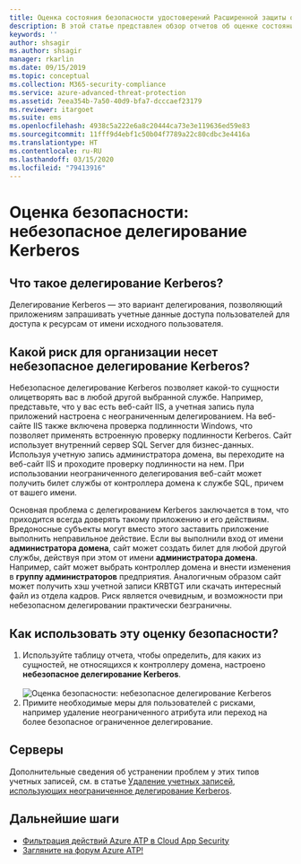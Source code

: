 ```yaml
---
title: Оценка состояния безопасности удостоверений Расширенной защиты от угроз Azure с неограниченным использованием Kerberos
description: В этой статье представлен обзор отчетов об оценке состояния безопасности удостоверений Azure ATP с неограниченным использованием Kerberos.
keywords: ''
author: shsagir
ms.author: shsagir
manager: rkarlin
ms.date: 09/15/2019
ms.topic: conceptual
ms.collection: M365-security-compliance
ms.service: azure-advanced-threat-protection
ms.assetid: 7eea354b-7a50-40d9-bfa7-dcccaef23179
ms.reviewer: itargoet
ms.suite: ems
ms.openlocfilehash: 4938c5a222e6a8c20444ca73e3e119636ed59e83
ms.sourcegitcommit: 11fff9d4ebf1c50b04f7789a22c80cdbc3e4416a
ms.translationtype: HT
ms.contentlocale: ru-RU
ms.lasthandoff: 03/15/2020
ms.locfileid: "79413916"
---
```

# <a name="security-assessment-unsecure-kerberos-delegation"></a>Оценка безопасности: небезопасное делегирование Kerberos


## <a name="what-is-kerberos-delegation"></a>Что такое делегирование Kerberos? 

Делегирование Kerberos — это вариант делегирования, позволяющий приложениям запрашивать учетные данные доступа пользователей для доступа к ресурсам от имени исходного пользователя.  

## <a name="what-risk-does-unsecure-kerberos-delegation-pose-to-an-organization"></a>Какой риск для организации несет небезопасное делегирование Kerberos? 

Небезопасное делегирование Kerberos позволяет какой-то сущности олицетворять вас в любой другой выбранной службе. Например, представьте, что у вас есть веб-сайт IIS, а учетная запись пула приложений настроена с неограниченным делегированием. На веб-сайте IIS также включена проверка подлинности Windows, что позволяет применять встроенную проверку подлинности Kerberos. Сайт использует внутренний сервер SQL Server для бизнес-данных. Используя учетную запись администратора домена, вы переходите на веб-сайт IIS и проходите проверку подлинности на нем. При использовании неограниченного делегирования веб-сайт может получить билет службы от контроллера домена к службе SQL, причем от вашего имени.

Основная проблема с делегированием Kerberos заключается в том, что приходится всегда доверять такому приложению и его действиям. Вредоносные субъекты могут вместо этого заставить приложение выполнить неправильное действие. Если вы выполнили вход от имени **администратора домена**, сайт может создать билет для любой другой службы, действуя при этом от имени **администратора домена**. Например, сайт может выбрать контроллер домена и внести изменения в **группу администраторов** предприятия. Аналогичным образом сайт может получить хэш учетной записи KRBTGT или скачать интересный файл из отдела кадров. Риск является очевидным, и возможности при небезопасном делегировании практически безграничны. 

 
## <a name="how-do-i-use-this-security-assessment"></a>Как использовать эту оценку безопасности?

1. Используйте таблицу отчета, чтобы определить, для каких из сущностей, не относящихся к контроллеру домена, настроено **небезопасное делегирование Kerberos**.    
    <br>![Оценка безопасности: небезопасное делегирование Kerberos](media/atp-cas-isp-kerberos-delegation-2.png)
1. Примите необходимые меры для пользователей с рисками, например удаление неограниченного атрибута или переход на более безопасное ограниченное делегирование.

## <a name="remediation"></a>Серверы

Дополнительные сведения об устранении проблем у этих типов учетных записей, см. в статье [Удаление учетных записей, использующих неограниченное делегирование Kerberos](https://blogs.technet.microsoft.com/389thoughts/2017/04/18/get-rid-of-accounts-that-use-kerberos-unconstrained-delegation/).

## <a name="next-steps"></a>Дальнейшие шаги
- [Фильтрация действий Azure ATP в Cloud App Security](atp-activities-filtering-mcas.md)
- [Загляните на форум Azure ATP!](https://aka.ms/azureatpcommunity)
